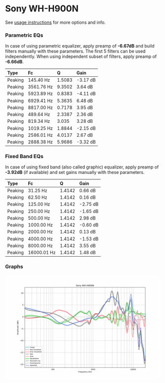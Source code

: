 # Sony WH-H900N
See [usage instructions](https://github.com/jaakkopasanen/AutoEq#usage) for more options and info.

### Parametric EQs
In case of using parametric equalizer, apply preamp of **-6.67dB** and build filters manually
with these parameters. The first 5 filters can be used independently.
When using independent subset of filters, apply preamp of **-6.66dB**.

| Type    | Fc         |      Q | Gain     |
|:--------|:-----------|:-------|:---------|
| Peaking | 145.40 Hz  | 1.5083 | -3.17 dB |
| Peaking | 3561.76 Hz | 9.3502 | 3.64 dB  |
| Peaking | 5923.89 Hz | 0.8383 | -4.11 dB |
| Peaking | 6929.41 Hz | 5.3635 | 6.48 dB  |
| Peaking | 8817.00 Hz | 0.7178 | 3.95 dB  |
| Peaking | 489.64 Hz  | 2.3387 | 2.36 dB  |
| Peaking | 819.34 Hz  | 3.035  | 3.28 dB  |
| Peaking | 1019.25 Hz | 1.8844 | -2.15 dB |
| Peaking | 2586.01 Hz | 4.0137 | 2.67 dB  |
| Peaking | 2888.38 Hz | 5.9686 | -3.32 dB |

### Fixed Band EQs
In case of using fixed band (also called graphic) equalizer, apply preamp of **-3.92dB**
(if available) and set gains manually with these parameters.

| Type    | Fc          |      Q | Gain     |
|:--------|:------------|:-------|:---------|
| Peaking | 31.25 Hz    | 1.4142 | 0.66 dB  |
| Peaking | 62.50 Hz    | 1.4142 | 0.16 dB  |
| Peaking | 125.00 Hz   | 1.4142 | -2.75 dB |
| Peaking | 250.00 Hz   | 1.4142 | -1.65 dB |
| Peaking | 500.00 Hz   | 1.4142 | 2.98 dB  |
| Peaking | 1000.00 Hz  | 1.4142 | -0.60 dB |
| Peaking | 2000.00 Hz  | 1.4142 | 0.13 dB  |
| Peaking | 4000.00 Hz  | 1.4142 | -1.53 dB |
| Peaking | 8000.00 Hz  | 1.4142 | 3.55 dB  |
| Peaking | 16000.01 Hz | 1.4142 | 1.48 dB  |

### Graphs
![](./Sony%20WH-H900N.png)